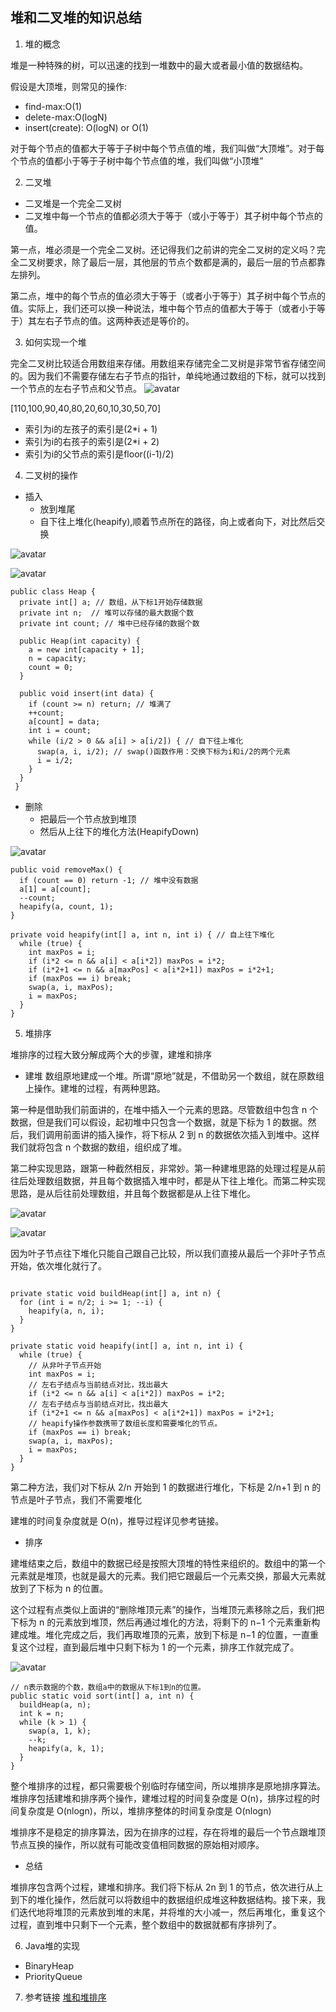 堆和二叉堆的知识总结
---
1. 堆的概念

堆是一种特殊的树，可以迅速的找到一堆数中的最大或者最小值的数据结构。

假设是大顶堆，则常见的操作:
- find-max:O(1)
- delete-max:O(logN)
- insert(create): O(logN) or O(1)

对于每个节点的值都大于等于子树中每个节点值的堆，我们叫做“大顶堆”。对于每个节点的值都小于等于子树中每个节点值的堆，我们叫做“小顶堆” 

2. 二叉堆

- 二叉堆是一个完全二叉树
- 二叉堆中每一个节点的值都必须大于等于（或小于等于）其子树中每个节点的值。

第一点，堆必须是一个完全二叉树。还记得我们之前讲的完全二叉树的定义吗？完全二叉树要求，除了最后一层，其他层的节点个数都是满的，最后一层的节点都靠左排列。

第二点，堆中的每个节点的值必须大于等于（或者小于等于）其子树中每个节点的值。实际上，我们还可以换一种说法，堆中每个节点的值都大于等于（或者小于等于）其左右子节点的值。这两种表述是等价的。

3. 如何实现一个堆

完全二叉树比较适合用数组来存储。用数组来存储完全二叉树是非常节省存储空间的。因为我们不需要存储左右子节点的指针，单纯地通过数组的下标，就可以找到一个节点的左右子节点和父节点。
![avatar](../pic/heap01.png)

[110,100,90,40,80,20,60,10,30,50,70]

- 索引为i的左孩子的索引是(2*i + 1)
- 索引为i的右孩子的索引是(2*i + 2)
- 索引为i的父节点的索引是floor((i-1)/2)

4. 二叉树的操作
 
- 插入
    * 放到堆尾
    * 自下往上堆化(heapify),顺着节点所在的路径，向上或者向下，对比然后交换

![avatar](../pic/heapifyup01.jpg)

![avatar](../pic/heapifyup02.jpg)
```
public class Heap {
  private int[] a; // 数组，从下标1开始存储数据
  private int n;  // 堆可以存储的最大数据个数
  private int count; // 堆中已经存储的数据个数

  public Heap(int capacity) {
    a = new int[capacity + 1];
    n = capacity;
    count = 0;
  }

  public void insert(int data) {
    if (count >= n) return; // 堆满了
    ++count;
    a[count] = data;
    int i = count;
    while (i/2 > 0 && a[i] > a[i/2]) { // 自下往上堆化
      swap(a, i, i/2); // swap()函数作用：交换下标为i和i/2的两个元素
      i = i/2;
    }
  }
 }
```
- 删除
    * 把最后一个节点放到堆顶 
    * 然后从上往下的堆化方法(HeapifyDown)

![avatar](../pic/heapifydown01.jpg)
```
public void removeMax() {
  if (count == 0) return -1; // 堆中没有数据
  a[1] = a[count];
  --count;
  heapify(a, count, 1);
}

private void heapify(int[] a, int n, int i) { // 自上往下堆化
  while (true) {
    int maxPos = i;
    if (i*2 <= n && a[i] < a[i*2]) maxPos = i*2;
    if (i*2+1 <= n && a[maxPos] < a[i*2+1]) maxPos = i*2+1;
    if (maxPos == i) break;
    swap(a, i, maxPos);
    i = maxPos;
  }
}
```

5. 堆排序

堆排序的过程大致分解成两个大的步骤，建堆和排序
- 建堆
数组原地建成一个堆。所谓“原地”就是，不借助另一个数组，就在原数组上操作。建堆的过程，有两种思路。

第一种是借助我们前面讲的，在堆中插入一个元素的思路。尽管数组中包含 n 个数据，但是我们可以假设，起初堆中只包含一个数据，就是下标为 1 的数据。然后，我们调用前面讲的插入操作，将下标从 2 到 n 的数据依次插入到堆中。这样我们就将包含 n 个数据的数组，组织成了堆。

第二种实现思路，跟第一种截然相反，非常妙。第一种建堆思路的处理过程是从前往后处理数组数据，并且每个数据插入堆中时，都是从下往上堆化。而第二种实现思路，是从后往前处理数组，并且每个数据都是从上往下堆化。

![avatar](../pic/heapsort01.jpg)

![avatar](../pic/heapsort02.jpg)

因为叶子节点往下堆化只能自己跟自己比较，所以我们直接从最后一个非叶子节点开始，依次堆化就行了。

```

private static void buildHeap(int[] a, int n) {
  for (int i = n/2; i >= 1; --i) {
    heapify(a, n, i);
  }
}

private static void heapify(int[] a, int n, int i) {
  while (true) {
    // 从非叶子节点开始
    int maxPos = i;
    // 左右子结点与当前结点对比，找出最大
    if (i*2 <= n && a[i] < a[i*2]) maxPos = i*2;
    // 左右子结点与当前结点对比，找出最大
    if (i*2+1 <= n && a[maxPos] < a[i*2+1]) maxPos = i*2+1;
    // heapify操作参数携带了数组长度和需要堆化的节点。
    if (maxPos == i) break;
    swap(a, i, maxPos);
    i = maxPos;
  }
}
```

第二种方法，我们对下标从 2/n​ 开始到 1 的数据进行堆化，下标是 2/n​+1 到 n 的节点是叶子节点，我们不需要堆化

建堆的时间复杂度就是 O(n)，推导过程详见参考链接。

- 排序

建堆结束之后，数组中的数据已经是按照大顶堆的特性来组织的。数组中的第一个元素就是堆顶，也就是最大的元素。我们把它跟最后一个元素交换，那最大元素就放到了下标为 n 的位置。

这个过程有点类似上面讲的“删除堆顶元素”的操作，当堆顶元素移除之后，我们把下标为 n 的元素放到堆顶，然后再通过堆化的方法，将剩下的 n−1 个元素重新构建成堆。堆化完成之后，我们再取堆顶的元素，放到下标是 n−1 的位置，一直重复这个过程，直到最后堆中只剩下标为 1 的一个元素，排序工作就完成了。

![avatar](../pic/heapsort03.jpg)

```
// n表示数据的个数，数组a中的数据从下标1到n的位置。
public static void sort(int[] a, int n) {
  buildHeap(a, n);
  int k = n;
  while (k > 1) {
    swap(a, 1, k);
    --k;
    heapify(a, k, 1);
  }
}
```

整个堆排序的过程，都只需要极个别临时存储空间，所以堆排序是原地排序算法。堆排序包括建堆和排序两个操作，建堆过程的时间复杂度是 O(n)，排序过程的时间复杂度是 O(nlogn)，所以，堆排序整体的时间复杂度是 O(nlogn)

堆排序不是稳定的排序算法，因为在排序的过程，存在将堆的最后一个节点跟堆顶节点互换的操作，所以就有可能改变值相同数据的原始相对顺序。

- 总结

堆排序包含两个过程，建堆和排序。我们将下标从 2n​ 到 1 的节点，依次进行从上到下的堆化操作，然后就可以将数组中的数据组织成堆这种数据结构。接下来，我们迭代地将堆顶的元素放到堆的末尾，并将堆的大小减一，然后再堆化，重复这个过程，直到堆中只剩下一个元素，整个数组中的数据就都有序排列了。

6. Java堆的实现
- BinaryHeap
- PriorityQueue

7. 参考链接
[堆和堆排序](https://time.geekbang.org/column/article/69913?utm_source=web&utm_medium=pinpaizhuanqu&utm_campaign=baidu&utm_term=pinpaizhuanqu&utm_content=0427)